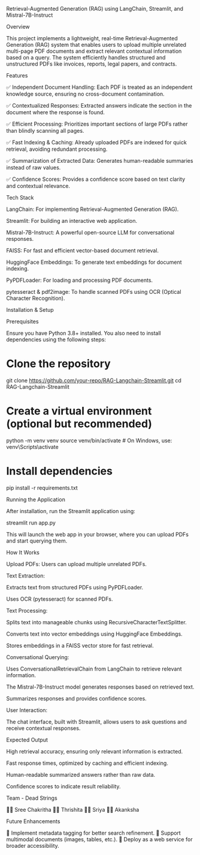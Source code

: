 Retrieval-Augmented Generation (RAG) using LangChain, Streamlit, and Mistral-7B-Instruct

Overview

This project implements a lightweight, real-time Retrieval-Augmented Generation (RAG) system that enables users to upload multiple unrelated multi-page PDF documents and extract relevant contextual information based on a query. The system efficiently handles structured and unstructured PDFs like invoices, reports, legal papers, and contracts.

Features

✅ Independent Document Handling: Each PDF is treated as an independent knowledge source, ensuring no cross-document contamination.

✅ Contextualized Responses: Extracted answers indicate the section in the document where the response is found.

✅ Efficient Processing: Prioritizes important sections of large PDFs rather than blindly scanning all pages.

✅ Fast Indexing & Caching: Already uploaded PDFs are indexed for quick retrieval, avoiding redundant processing.

✅ Summarization of Extracted Data: Generates human-readable summaries instead of raw values.

✅ Confidence Scores: Provides a confidence score based on text clarity and contextual relevance.

Tech Stack

LangChain: For implementing Retrieval-Augmented Generation (RAG).

Streamlit: For building an interactive web application.

Mistral-7B-Instruct: A powerful open-source LLM for conversational responses.

FAISS: For fast and efficient vector-based document retrieval.

HuggingFace Embeddings: To generate text embeddings for document indexing.

PyPDFLoader: For loading and processing PDF documents.

pytesseract & pdf2image: To handle scanned PDFs using OCR (Optical Character Recognition).

Installation & Setup

Prerequisites

Ensure you have Python 3.8+ installed. You also need to install dependencies using the following steps:

# Clone the repository
git clone https://github.com/your-repo/RAG-Langchain-Streamlit.git
cd RAG-Langchain-Streamlit

# Create a virtual environment (optional but recommended)
python -m venv venv
source venv/bin/activate  # On Windows, use: venv\Scripts\activate

# Install dependencies
pip install -r requirements.txt

Running the Application

After installation, run the Streamlit application using:

streamlit run app.py

This will launch the web app in your browser, where you can upload PDFs and start querying them.

How It Works

Upload PDFs: Users can upload multiple unrelated PDFs.

Text Extraction:

Extracts text from structured PDFs using PyPDFLoader.

Uses OCR (pytesseract) for scanned PDFs.

Text Processing:

Splits text into manageable chunks using RecursiveCharacterTextSplitter.

Converts text into vector embeddings using HuggingFace Embeddings.

Stores embeddings in a FAISS vector store for fast retrieval.

Conversational Querying:

Uses ConversationalRetrievalChain from LangChain to retrieve relevant information.

The Mistral-7B-Instruct model generates responses based on retrieved text.

Summarizes responses and provides confidence scores.

User Interaction:

The chat interface, built with Streamlit, allows users to ask questions and receive contextual responses.

Expected Output

High retrieval accuracy, ensuring only relevant information is extracted.

Fast response times, optimized by caching and efficient indexing.

Human-readable summarized answers rather than raw data.

Confidence scores to indicate result reliability.

Team - Dead Strings

👩‍💻 Sree Chakritha 👩‍💻 Thrishita 👩‍💻 Sriya 👩‍💻 Akanksha

Future Enhancements

🔹 Implement metadata tagging for better search refinement.
🔹 Support multimodal documents (images, tables, etc.).
🔹 Deploy as a web service for broader accessibility.
